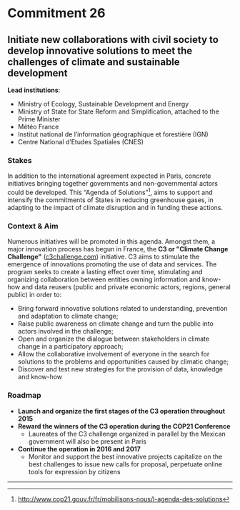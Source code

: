 # Commitment 26

## Initiate new collaborations with civil society to develop innovative solutions to meet the challenges of climate and sustainable development

**Lead institutions**:
- Ministry of Ecology, Sustainable Development and Energy
- Ministry of State for State Reform and Simplification, attached to the Prime Minister
- Météo France
- Institut national de l’information géographique et forestière (IGN)
- Centre National d’Etudes Spatiales (CNES)

### Stakes

In addition to the international agreement expected in Paris, concrete initiatives bringing together governments and non-governmental actors could be developed. This “Agenda of Solutions”[^1], aims to support and intensify the commitments of States in reducing greenhouse gases, in adapting to the impact of climate disruption and in funding these actions.

### Context & Aim

Numerous initiatives will be promoted in this agenda. Amongst them, a major innovation process has begun in France, the **C3 or "Climate Change Challenge"** ([c3challenge.com](http://c3challenge.com/)) initiative. C3 aims to stimulate the emergence of innovations promoting the use of data and services. The program seeks to create a lasting effect over time, stimulating and organizing collaboration between entities owning information and know-how and data reusers (public and private economic actors, regions, general public) in order to:

- Bring forward innovative solutions related to understanding, prevention and adaptation to climate change;
- Raise public awareness on climate change and turn the public into actors involved in the challenge;
- Open and organize the dialogue between stakeholders in climate change in a participatory approach;
- Allow the collaborative involvement of everyone in the search for solutions to the problems and opportunities caused by climatic change;
- Discover and test new strategies for the provision of data, knowledge and know-how

### Roadmap

- **Launch and organize the first stages of the C3 operation throughout 2015**
- **Reward the winners of the C3 operation during the COP21 Conference**
    - Laureates of the C3 challenge organized in parallel by the Mexican government will also be present in Paris
- **Continue the operation in 2016 and 2017**
    - Monitor and support the best innovative projects  capitalize on the best challenges to issue new calls for proposal, perpetuate online tools for expression by citizens

----

[^1]: http://www.cop21.gouv.fr/fr/mobilisons-nous/l-agenda-des-solutions
